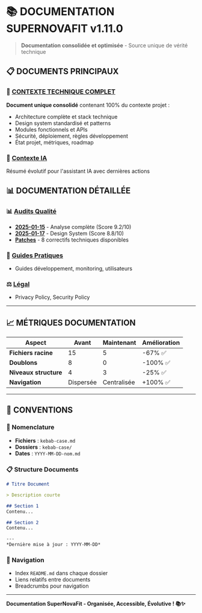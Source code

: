 # 📚 DOCUMENTATION SUPERNOVAFIT v1.11.0

> **Documentation consolidée et optimisée** - Source unique de vérité technique

## **📋 DOCUMENTS PRINCIPAUX**

### **🚀 [CONTEXTE TECHNIQUE COMPLET](./CONTEXTE_TECHNIQUE_COMPLET.md)**
**Document unique consolidé** contenant 100% du contexte projet :
- Architecture complète et stack technique
- Design system standardisé et patterns
- Modules fonctionnels et APIs
- Sécurité, déploiement, règles développement
- État projet, métriques, roadmap

### **🤖 [Contexte IA](./context/ai_context_summary.md)**
Résumé évolutif pour l'assistant IA avec dernières actions

## **📊 DOCUMENTATION DÉTAILLÉE**

### **📊 [Audits Qualité](./audits/)**
- **[2025-01-15](./audits/2025-01-15-quality/)** - Analyse complète (Score 9.2/10)
- **[2025-01-17](./audits/2025-01-17-ui-ux/)** - Design System (Score 8.8/10)
- **[Patches](./audits/patches/)** - 8 correctifs techniques disponibles

### **📖 [Guides Pratiques](./guides/)**
- Guides développement, monitoring, utilisateurs

### **⚖️ [Légal](./legal/)**
- Privacy Policy, Security Policy

---

## **📈 MÉTRIQUES DOCUMENTATION**

| Aspect | Avant | Maintenant | Amélioration |
|--------|-------|------------|--------------|
| **Fichiers racine** | 15 | 5 | -67% ✅ |
| **Doublons** | 8 | 0 | -100% ✅ |
| **Niveaux structure** | 4 | 3 | -25% ✅ |
| **Navigation** | Dispersée | Centralisée | +100% ✅ |

---

## **🎯 CONVENTIONS**

### **📝 Nomenclature**
- **Fichiers** : `kebab-case.md`
- **Dossiers** : `kebab-case/`
- **Dates** : `YYYY-MM-DD-nom.md`

### **📋 Structure Documents**
```markdown
# Titre Document

> Description courte

## Section 1
Contenu...

## Section 2  
Contenu...

---
*Dernière mise à jour : YYYY-MM-DD*
```

### **🔗 Navigation**
- Index `README.md` dans chaque dossier
- Liens relatifs entre documents
- Breadcrumbs pour navigation

---

**Documentation SuperNovaFit - Organisée, Accessible, Évolutive ! 📚✨**
